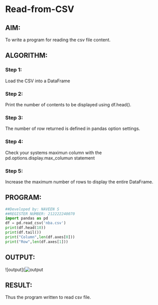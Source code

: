 # Read-from-CSV

## AIM:
To write a program for reading the csv file content.

## ALGORITHM:

### Step 1:
Load the CSV into a DataFrame

### Step 2:
Print the number of contents to be displayed using df.head().

### Step 3:
The number of row returned is defined in pandas option settings.

### Step 4:
Check your systems maximun column with the pd.options.display.max_columun statement

### Step 5:
Increase the maximum number of rows to display the entire DataFrame.


## PROGRAM:
```python
##Developed by: NAVEEN S
##REGISTER NUMBER: 212222240070
import pandas as pd
df = pd.read_csv('nba.csv')
print(df.head(10))
print(df.tail())
print("Column",len(df.axes[0]))
print("Row",len(df.axes[1]))
```

## OUTPUT:
![output](![output](https://github.com/Naveensrinivasan07/Read-from-CSV/assets/119475891/dad2e498-c186-45a5-b646-ea67cd1f501f)


## RESULT:
Thus the program written to read csv file.
